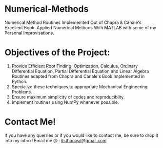 # Numerical-Methods
Numerical Method Routines Implememted Out of Chapra &amp; Canale's Excellent Book: Applied Numerical Methods With MATLAB with some of my Personal Improvisations.

# Objectives of the Project:

1. Provide Efficient Root Finding, Optimzation, Calculus, Ordinary Differential Equation, Partial Differential Equation and Linear Algebra Routines adapted from Chapra and Canale's Book Implemented in Python.
2. Specialize these techniques to appropriate Mechanical Engineering Problems.
3. Ensure maximum simplicity of codes and reproducibilty.
4. Implement routines using NumPy whenever possible.

# Contact Me!

If you have any querries or if you would like to contact me, be sure to drop it into my inbox!
Email me @ : itsthaniyal@gmail.com
